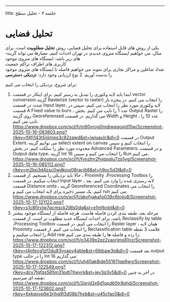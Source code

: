 ---
title: جلسه ۳ - تحلیل سطح
# تحلیل فضایی
یکی از روش­ های قابل استفاده برای تحلیل فضایی، روش **تحلیل مطلوبیت** است. 
برای مثال، می خواهیم ایستگاه متروی جدیدی در تهران احداث کنیم، معیارها می تواند گزینه­ های زیر باشد:
ایستگاه­ های متروی موجود  
کاربری­ های اطراف
تراکم جمعیت  
تعداد شاغلین و مراکز تجاری
برای نمونه می خواهیم فاصله تا ایستگاه های متروی موجود را بدست آوریم. 2 نوع ارزیابی وجود دارد:
**نزدیکی**
**دسترسی**

برای شروع، نزدیکی را انتخاب می کنیم:
1. ابتدا باید لایه وکتوری را تبدیل به رستر کنیم. برای اینکار در قسمت vector conversion گزینه Rasterize (vector to raster) را انتخاب می کنیم. در پنجره باز شده، در قسمت Input layer، لایه وکتوری مورد نظر را انتخاب می کنیم. سپس در قسمت A Fixed value to burn ، عدد 1 را تایپ می کنیم. بخش Output Raster را روی گزینه Georeferensed می گذاریم. در قسمت Width و Height ، عدد 10 را تایپ می کنیم. 
https://www.dropbox.com/scl/fi/m80vrog0mdiwqgoxjd15w/Screenshot-2025-10-16-083803.png?rlkey=lf4fi143t5ijjjmps3c82zawd&st=iwiuaulc&dl=0
در قسمت Output Extent، می توانیم گزینه select extent on canvas را انتخاب کنیم و سپس محدوده مورد نظر را سلکت کنیم. در بخش Advanced Parameters، و در قسمت Output data type، گزینه Int 16 را انتخاب می کنیم و سپس Run می کنیم.
https://www.dropbox.com/scl/fi/fvnztm2fviqpqlu7zq1yg/Screenshot-2025-10-16-085112.png?rlkey=m2bq3d4zsc0wdkoui08racjb8&st=h9oc5d3l&dl=0
2. حالا باید نزدیکی را بسنجیم. از قسمت ،  Proximity ،Processing Toolbox را انتخاب میکنیم. در قسمت Input layer ، لایه رستری شده را وارد می کنیم. بعد قسمت Distance units ، گزینه Georeferenced Coordinates را انتخاب می کنیم. یک مسیر ذخیره برای لایه انتخاب می کنیم و run می کنیم. 
https://www.dropbox.com/scl/fi/akofyaka1o038c6tojju8/Screenshot-2025-10-17-121122.png?rlkey=s1c8firvlw7gcmsck2j8ls0dg&st=e1mfknbt&dl=0
3. مرحله بعد، طبقه بندی کردن فاصله هاست. هرچه فاصله از ایستگاه موجود بیشتر باشد، برای احداث ایستگاه جدید مطلوب تر است. از قسمت Reclassify by table ،Processing Toolbox  را انتخاب می کنیم. در قسمت Raster layer ، همان لایه Proximity  را انتخاب می کنیم. از قسمت Reclassification table علامت 3 نقطه را انتخاب میکنیم و Add row را زده و فاصله ها را طبقه بندی می کنیم:
https://www.dropbox.com/scl/fi/o3439p2ez2xaorjms81nz/Screenshot-2025-10-17-122312.png?rlkey=t4pfecg1zf2du83yvasy4qble&st=6lbbaw3p&dl=0
بعد قسمت output type  را در حالت Int 16 می گذاریم:
https://www.dropbox.com/scl/fi/uh40ak8ide551611qp9wy/Screenshot-2025-10-17-122549.png?rlkey=dcv7fqfqs585m31pdt7jtwvrk&st=jev3q3v5&dl=0
در آخر به چنین نقشه ای میرسیم:
https://www.dropbox.com/scl/fi/2qrjd3x6d1updb5tr8qhd/Screenshot-2025-10-17-123602.png?rlkey=6xkqovp9e3rihg9l3d08b7hyb&st=u45cfac0&dl=0
